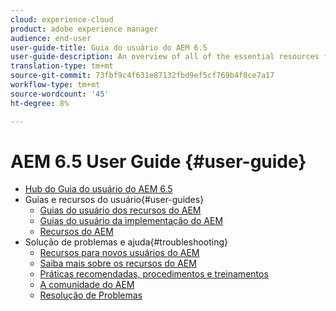 ```yaml
---
cloud: experience-cloud
product: adobe experience manager
audience: end-user
user-guide-title: Guia do usuário do AEM 6.5
user-guide-description: An overview of all of the essential resources for understanding, installing, managing, and using AEM 6.5
translation-type: tm+mt
source-git-commit: 73fbf9c4f631e87132fbd9ef5cf769b4f8ce7a17
workflow-type: tm+mt
source-wordcount: '45'
ht-degree: 8%

---
```



# AEM 6.5 User Guide {#user-guide}

+ [Hub do Guia do usuário do AEM 6.5](home.md)
+ Guias e recursos do usuário{#user-guides}
   + [Guias do usuário dos recursos do AEM](capabilities.md)
   + [Guias do usuário da implementação do AEM](implementation.md)
   + [Recursos do AEM](resources.md)
+ Solução de problemas e ajuda{#troubleshooting}
   + [Recursos para novos usuários do AEM](new.md)
   + [Saiba mais sobre os recursos do AEM](learn.md)
   + [Práticas recomendadas, procedimentos e treinamentos](best-practice.md)
   + [A comunidade do AEM](community.md)
   + [Resolução de Problemas](troubleshooting.md)
